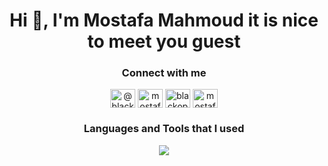 <h1 align="center">Hi 👋, I'm Mostafa Mahmoud it is nice to meet you guest</h1>

<h3 align="center">Connect with me</h3>
<p align="center">
<a href="https://twitter.com/@blackops_1999" target="blank"><img align="center" src="https://raw.githubusercontent.com/rahuldkjain/github-profile-readme-generator/master/src/images/icons/Social/twitter.svg" alt="@blackops_1999" height="30" width="40" /></a>
<a href="https://linkedin.com/in/mostafa-lotfy-0b7578242" target="blank"><img align="center" src="https://raw.githubusercontent.com/rahuldkjain/github-profile-readme-generator/master/src/images/icons/Social/linked-in-alt.svg" alt="mostafa-lotfy-0b7578242" height="30" width="40" /></a>
<a href="https://fb.com/blackops1999m" target="blank"><img align="center" src="https://raw.githubusercontent.com/rahuldkjain/github-profile-readme-generator/master/src/images/icons/Social/facebook.svg" alt="blackops1999m" height="30" width="40" /></a>
<a href="https://instagram.com/mostafa.lotfy.7" target="blank"><img align="center" src="https://raw.githubusercontent.com/rahuldkjain/github-profile-readme-generator/master/src/images/icons/Social/instagram.svg" alt="mostafa.lotfy.7" height="30" width="40" /></a>
</p>

<h3 align="center">Languages and Tools that I used</h3>
<p align="center">
  <a href="https://skillicons.dev">
    <img src="https://skillicons.dev/icons?i=git,html,css,js,nodejs,ts,jquery,alpinejs,vue,nuxtjs,tailwind,c,cs,dotnet,php,laravel,mysql,windows,linux,ubuntu,vercel,postman,py" />
  </a>
</p>
